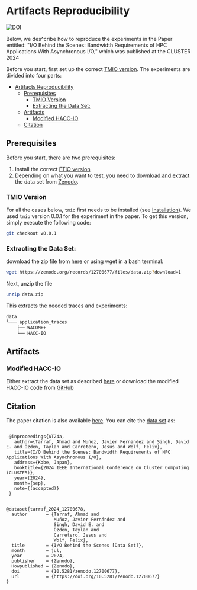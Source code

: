# Artifacts Reproducibility

[![DOI](https://zenodo.org/badge/DOI/10.5281/zenodo.10670270.svg)](https://doi.org/10.5281/zenodo.12700677)


Below, we des^cribe how to reproduce the experiments in the Paper entitled:
"I/O Behind the Scenes: Bandwidth Requirements of HPC Applications With Asynchronous I/O," which was published at the CLUSTER 2024

Before you start, first set up the correct [TMIO version](#ftio-version).
The experiments are divided into four parts:

- [Artifacts Reproducibility](#artifacts-reproducibility)
	- [Prerequisites](#prerequisites)
		- [TMIO Version](#tmio-version)
		- [Extracting the Data Set:](#extracting-the-data-set)
	- [Artifacts](#artifacts)
		- [Modified HACC-IO](#modified-hacc-io)
	- [Citation](#citation)

## Prerequisites 
Before you start, there are two prerequisites:
1. Install the correct [FTIO version](#ftio-version) 
2. Depending on what you want to test, you need to [download and extract](#extracting-the-data-set) the data set from [Zenodo](https://doi.org/10.5281/zenodo.12700677).

### TMIO Version

For all the cases below, `tmio` first needs to be installed (see [Installation](https://github.com/tuda-parallel/TMIO?tab=readme-ov-file#installation)). We used `tmio` version 0.0.1 for the experiment in the paper. To get this version, simply execute the following code:
```sh
git checkout v0.0.1 
```

### Extracting the Data Set:
download the zip file from [here](https://doi.org/10.5281/zenodo.12700677) or using wget in a bash terminal:
```sh
wget https://zenodo.org/records/12700677/files/data.zip?download=1
```
Next, unzip the file
```sh
unzip data.zip
```
This extracts the needed traces and experiments:

```sh
data
└─── application_traces
    ├── WACOM++
    └── HACC-IO

```

## Artifacts

### Modified HACC-IO
Either extract the data set as described [here](#extracting-the-data-set) or download the modified HACC-IO code from [GitHub](https://github.com/A-Tarraf/hacc-io)




## Citation
The paper citation is also available [here](/README.md#citation). You can cite the [data set](https://doi.org/10.5281/zenodo.12700677) as:
```
 
 @inproceedings{AT24a, 
   author={Tarraf, Ahmad and Muñoz, Javier Fernandez and Singh, David E. and Özden, Taylan and Carretero, Jesus and Wolf, Felix},
   title={I/O Behind the Scenes: Bandwidth Requirements of HPC Applications With Asynchronous I/O}, 
   address={Kobe, Japan}, 
   booktitle={2024 IEEE International Conference on Cluster Computing (CLUSTER)}, 
   year={2024}, 
   month={sep},
   note={(accepted)}
 }


@dataset{tarraf_2024_12700678,
  author       = {Tarraf, Ahmad and
                  Muñoz, Javier Fernández and
                  Singh, David E. and
                  Özden, Taylan and
                  Carretero, Jesus and
                  Wolf, Felix},
  title        = {I/O Behind the Scenes [Data Set]},
  month        = jul,
  year         = 2024,
  publisher    = {Zenodo},
  Howpublished = {Zenodo},
  doi          = {10.5281/zenodo.12700677},
  url          = {https://doi.org/10.5281/zenodo.12700677}
}
```


